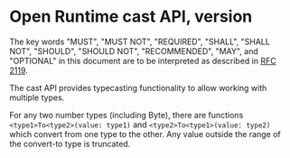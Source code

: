 # Open Runtime cast API, version 

The key words "MUST", "MUST NOT", "REQUIRED", "SHALL", "SHALL NOT", "SHOULD", "SHOULD NOT", "RECOMMENDED", "MAY", and "OPTIONAL" in this document are to be interpreted as described in [RFC 2119](http://www.ietf.org/rfc/rfc2119.txt).

The cast API provides typecasting functionality to allow working with multiple types.

For any two number types (including Byte), there are functions `<type1>To<type2>(value: type1)` and `<type2>To<type1>(value: type2)` which convert from one type to the other. Any value outside the range of the convert-to type is truncated.
